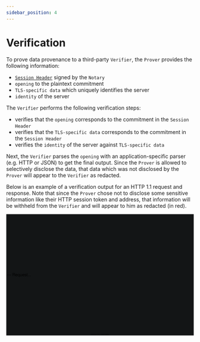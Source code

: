 ```yaml
---
sidebar_position: 4
---
```

# Verification

To prove data provenance to a third-party `Verifier`, the `Prover` provides the following information:
- [`Session Header`](notarization.md#signing-the-session-header) signed by the `Notary`
- `opening` to the plaintext commitment
- `TLS-specific data` which uniquely identifies the server
- `identity` of the server

The `Verifier` performs the following verification steps:
- verifies that the `opening` corresponds to the commitment in the `Session Header`
- verifies that the `TLS-specific data` corresponds to the commitment in the `Session Header`
- verifies the `identity` of the server against `TLS-specific data`

Next, the `Verifier` parses the `opening` with an application-specific parser (e.g. HTTP or JSON) to get the final output. Since the `Prover` is allowed to selectively disclose the data, that data which was not disclosed by the `Prover` will appear to the `Verifier` as redacted. 

Below is an example of a verification output for an HTTP 1.1 request and response. Note that since the `Prover` chose not to disclose some sensitive information like their HTTP session token and address, that information will be withheld from the `Verifier` and will appear to him as redacted (in red).

![Verification example](../diagrams/verification_example.svg)
